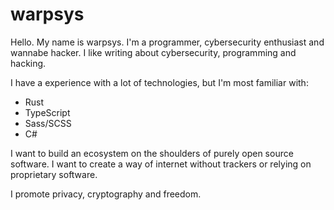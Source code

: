 # warpsys
Hello. My name is warpsys. I'm a programmer, cybersecurity enthusiast and wannabe hacker. I like writing about cybersecurity, programming and hacking.

I have a experience with a lot of technologies, but I'm most familiar with:
- Rust
- TypeScript
- Sass/SCSS
- C#

I want to build an ecosystem on the shoulders of purely open source software. I want to create a way of internet without trackers or relying on proprietary software. 

I promote privacy, cryptography and freedom.
